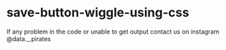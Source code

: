 # save-button-wiggle-using-css
If any problem in the code or unable to get output contact us on instagram @data._.pirates
